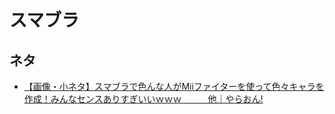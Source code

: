 # スマブラ

## ネタ

- [【画像・小ネタ】スマブラで色んな人がMiiファイターを使って色々キャラを作成！みんなセンスありすぎいいｗｗｗ　　　他｜やらおん!](http://yaraon.blog109.fc2.com/blog-entry-26877.html)
